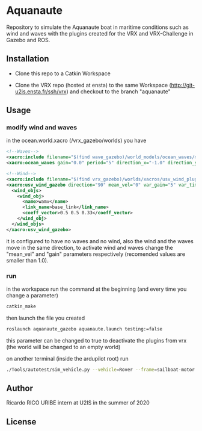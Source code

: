 # Aquanaute

Repository to simulate the Aquanaute boat in maritime conditions such as wind and waves with the plugins created for the VRX and VRX-Challenge in Gazebo and ROS.

## Installation

* Clone this repo to a Catkin Workspace

* Clone the VRX repo (hosted at ensta) to the same Workspace (http://git-u2is.ensta.fr/ssh/vrx) and checkout to the branch "aquanaute"

## Usage
### modify wind and waves
  in the ocean.world.xacro (/vrx_gazebo/worlds) you have
  ```xml
  <!--Waves-->
  <xacro:include filename="$(find wave_gazebo)/world_models/ocean_waves/model.xacro"/>
  <xacro:ocean_waves gain="0.0" period="5" direction_x="-1.0" direction_y="0.0" angle="0.0"/>

  <!--Wind-->
  <xacro:include filename="$(find vrx_gazebo)/worlds/xacros/usv_wind_plugin.xacro"/>
  <xacro:usv_wind_gazebo direction="90" mean_vel="0" var_gain="5" var_time="1">
    <wind_objs>
      <wind_obj>
        <name>wamv</name>
        <link_name>base_link</link_name>
        <coeff_vector>0.5 0.5 0.33</coeff_vector>
      </wind_obj>
    </wind_objs>
  </xacro:usv_wind_gazebo>
  ```
  it is configured to have no waves and no wind, also the wind and the waves move in the same direction, to activate wind and waves change the "mean_vel" and "gain" parameters respectively (recomended values are smaller than 1.0).

### run
in the workspace run the command at the beginning (and every time you change a parameter)

  ```bash
  catkin_make
  ```

then launch the file you created

  ```bash
  roslaunch aquanaute_gazebo aquanaute.launch testing:=false
  ```
  this parameter can be changed to true to deactivate the plugins from vrx (the world will be changed to an empty world)

on another terminal (inside the ardupilot root) run
  ```bash
  ./Tools/autotest/sim_vehicle.py --vehicle=Rover --frame=sailboat-motor --map --console --location=Xlac
  ```

## Author
Ricardo RICO URIBE intern at U2IS in the summer of 2020

## License


